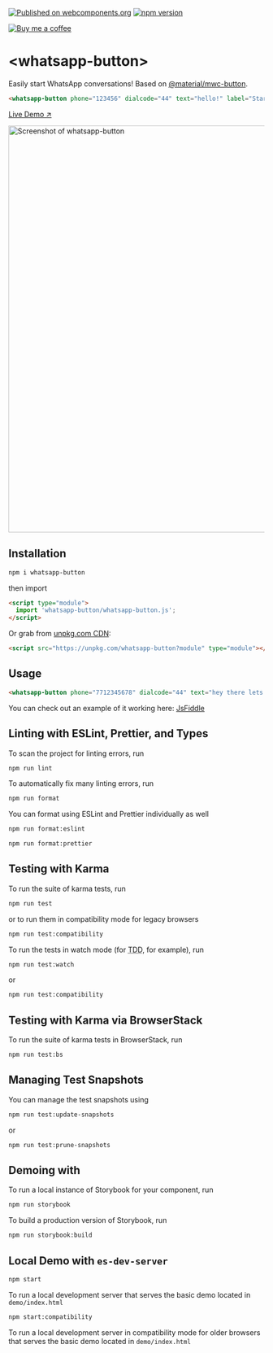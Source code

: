 [![Published on webcomponents.org](https://img.shields.io/badge/webcomponents.org-published-blue.svg)](https://www.webcomponents.org/element/whatsapp-button) [![npm version](https://badge.fury.io/js/whatsapp-button.svg)](https://badge.fury.io/js/whatsapp-button)

[![Buy me a coffee][buymeacoffee-shield]][buymeacoffee]

# \<whatsapp-button>

Easily start WhatsApp conversations! Based on [@material/mwc-button](https://github.com/material-components/material-components-web-components#readme).


```html
<whatsapp-button phone="123456" dialcode="44" text="hello!" label="Start Chat"></whatsapp-button>
```

[Live Demo ↗](https://jsfiddle.net/8cgwvmbd/2/)

[<img src="https://raw.githubusercontent.com/smashah/whatsapp-button/master/button-demo.png" alt="Screenshot of whatsapp-button" width="800">](https://jsfiddle.net/8cgwvmbd/2/)

## Installation

```bash
npm i whatsapp-button
```

then import

```html
<script type="module">
  import 'whatsapp-button/whatsapp-button.js';
</script>
```

Or grab from [unpkg.com CDN](https://unpkg.com/whatsapp-button?module):

```html
<script src="https://unpkg.com/whatsapp-button?module" type="module"></script>
```

## Usage

<!--
```
<custom-element-demo>
  <template>
<script type="module">
  import './whatsapp-button.js';
</script>
    <next-code-block></next-code-block>
  </template>
</custom-element-demo>
```
-->

```html
<whatsapp-button phone="7712345678" dialcode="44" text="hey there lets chat!" label="Start Chat"></whatsapp-button>
```

You can check out an example of it working here: [JsFiddle](https://jsfiddle.net/8cgwvmbd/1/)

## Linting with ESLint, Prettier, and Types

To scan the project for linting errors, run

```bash
npm run lint
```

To automatically fix many linting errors, run

```bash
npm run format
```

You can format using ESLint and Prettier individually as well

```bash
npm run format:eslint
```

```bash
npm run format:prettier
```

## Testing with Karma

To run the suite of karma tests, run

```bash
npm run test
```

or to run them in compatibility mode for legacy browsers

```bash
npm run test:compatibility
```

To run the tests in watch mode (for <abbr title="test driven development">TDD</abbr>, for example), run

```bash
npm run test:watch
```

or

```bash
npm run test:compatibility
```

## Testing with Karma via BrowserStack

To run the suite of karma tests in BrowserStack, run

```bash
npm run test:bs
```

## Managing Test Snapshots

You can manage the test snapshots using

```bash
npm run test:update-snapshots
```
or
```bash
npm run test:prune-snapshots
```

## Demoing with 

To run a local instance of Storybook for your component, run

```bash
npm run storybook
```

To build a production version of Storybook, run

```bash
npm run storybook:build
```


## Local Demo with `es-dev-server`

```bash
npm start
```

To run a local development server that serves the basic demo located in `demo/index.html`

```bash
npm start:compatibility
```

To run a local development server in compatibility mode for older browsers that serves the basic demo located in `demo/index.html`

[buymeacoffee-shield]: https://www.buymeacoffee.com/assets/img/guidelines/download-assets-sm-2.svg
[buymeacoffee]: https://www.buymeacoffee.com/0lUd5Y3
